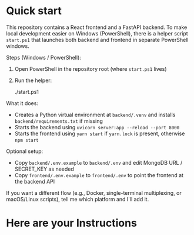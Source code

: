 # Quick start

This repository contains a React frontend and a FastAPI backend. To make local development easier on Windows (PowerShell), there is a helper script `start.ps1` that launches both backend and frontend in separate PowerShell windows.

Steps (Windows / PowerShell):

1. Open PowerShell in the repository root (where `start.ps1` lives)
2. Run the helper:

   ./start.ps1

What it does:
- Creates a Python virtual environment at `backend/.venv` and installs `backend/requirements.txt` if missing
- Starts the backend using `uvicorn server:app --reload --port 8000`
- Starts the frontend using `yarn start` if `yarn.lock` is present, otherwise `npm start`

Optional setup:
- Copy `backend/.env.example` to `backend/.env` and edit MongoDB URL / SECRET_KEY as needed
- Copy `frontend/.env.example` to `frontend/.env` to point the frontend at the backend API

If you want a different flow (e.g., Docker, single-terminal multiplexing, or macOS/Linux scripts), tell me which platform and I'll add it.
# Here are your Instructions

